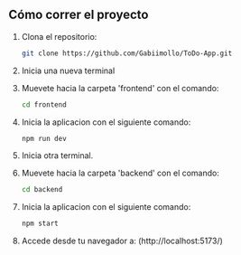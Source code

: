 ## Cómo correr el proyecto

1. Clona el repositorio:
    ```bash
    git clone https://github.com/Gabiimollo/ToDo-App.git
    ```
 
2. Inicia una nueva terminal

3. Muevete hacia la carpeta 'frontend' con el comando:
    ```bash
    cd frontend
    ```
4. Inicia la aplicacion con el siguiente comando:
    ```bash
    npm run dev
    ```
5. Inicia otra terminal.

6. Muevete hacia la carpeta 'backend' con el comando:
    ```bash
    cd backend
    ```
7. Inicia la aplicacion con el siguiente comando:
    ```bash
    npm start
    ```
8. Accede desde tu navegador a: (http://localhost:5173/)